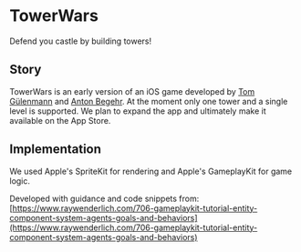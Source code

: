 # TowerWars

Defend you castle by building towers!

## Story
TowerWars is an early version of an iOS game developed by [Tom Gülenmann](mailto:tguelenman@gmail.com) and [Anton Begehr](mailto:a.begehr@gmail.com). At the moment only one tower and a single level is supported. We plan to expand the app and ultimately make it available on the App Store.

## Implementation

We used Apple's SpriteKit for rendering and Apple's GameplayKit for game logic.

Developed with guidance and code snippets from: [https://www.raywenderlich.com/706-gameplaykit-tutorial-entity-component-system-agents-goals-and-behaviors](https://www.raywenderlich.com/706-gameplaykit-tutorial-entity-component-system-agents-goals-and-behaviors)